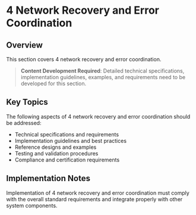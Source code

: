 # 4 Network Recovery and Error Coordination

## Overview

This section covers 4 network recovery and error coordination.

> **Content Development Required**: Detailed technical specifications, implementation guidelines, examples, and requirements need to be developed for this section.

## Key Topics

The following aspects of 4 network recovery and error coordination should be addressed:

- Technical specifications and requirements
- Implementation guidelines and best practices
- Reference designs and examples
- Testing and validation procedures
- Compliance and certification requirements

## Implementation Notes

Implementation of 4 network recovery and error coordination must comply with the overall standard requirements and integrate properly with other system components.

